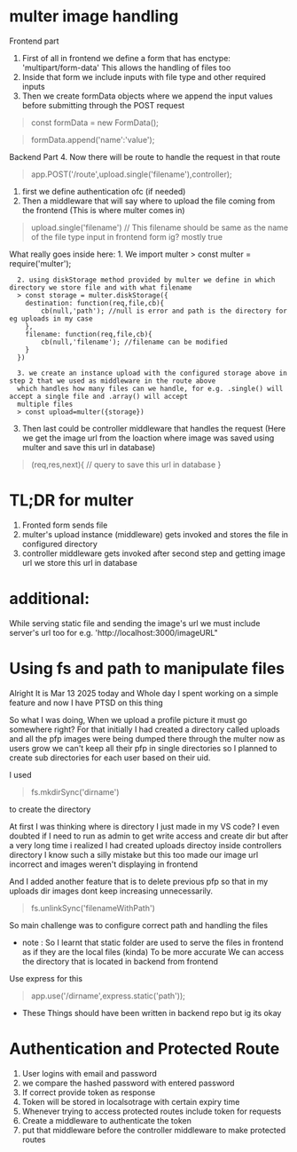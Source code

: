 # multer image handling
Frontend part
1. First of all in frontend we define a form that has enctype: 'multipart/form-data' 
This allows the handling of files too
2. Inside that form we include inputs with file type and other required inputs
3. Then we create formData objects where we append the input values before submitting through the POST request
> const formData = new FormData();

> formData.append('name':'value');

Backend Part
4. Now there will be route to handle the request
   in that route 
   > app.POST('/route',upload.single('filename'),controller);

   1. first we define authentication ofc (if needed)
   2. Then a middleware that will say where to upload the file coming from the frontend
   (This is where multer comes in)
   > upload.single('filename') // This filename should be same as the name of the file type input in frontend form ig? mostly true
   
   What really goes inside here:
      1. We import multer 
      > const multer = require('multer');
      
      2. using diskStorage method provided by multer we define in which directory we store file and with what filename
      > const storage = multer.diskStorage({
        destination: function(req,file,cb){
            cb(null,'path'); //null is error and path is the directory for eg uploads in my case
        },
        filename: function(req,file,cb){
            cb(null,'filename'); //filename can be modified
        }
      })

      3. we create an instance upload with the configured storage above in step 2 that we used as middleware in the route above
      which handles how many files can we handle, for e.g. .single() will accept a single file and .array() will accept 
      multiple files 
      > const upload=multer({storage})
    


   3. Then last could be controller middleware that handles the request
   (Here we get the image url from the loaction where image was saved using multer and save this url in database)
   > (req,res,next){
          // query to save this url in database
   }

   # TL;DR for multer
   1. Fronted form sends file 
   2. multer's upload instance (middleware) gets invoked and stores the file in configured directory
   3. controller middleware gets invoked after second step and getting image url we store this url in database

# additional:
While serving static file and sending the image's url we must include server's url too for e.g. 'http://localhost:3000/imageURL" 


# Using fs and path to manipulate files
Alright It is Mar 13 2025 today and Whole day I spent working on a simple feature and now I have PTSD on this thing

So what I was doing, When we upload a profile picture it must go somewhere right? For that initially I had created a directory called uploads and all the pfp images were being dumped there through the multer now as users grow we can't keep all their pfp in single directories so I planned to create sub directories for each user based on their uid.

I used 

> fs.mkdirSync('dirname') 

to create the directory

At first I was thinking where is directory I just made in my VS code? I even doubted if I need to run as admin to get write access and create dir but after a very long time i realized I had created uploads directoy inside controllers directory I know such a silly mistake but this too made our image url incorrect and images weren't displaying in frontend 

And I added another feature that is to delete previous pfp so that in my uploads dir images dont keep increasing unnecessarily. 

> fs.unlinkSync('filenameWithPath')

So main challenge was to configure correct path and handling the files

* note : So I learnt that static folder are used to serve the files in frontend as if they are the local files (kinda)
To be more accurate We can access the directory that is located in backend from frontend 

Use express for this

> app.use('/dirname',express.static('path'));

* These Things should have been written in backend repo but ig its okay

# Authentication and Protected Route
1. User logins with email and password 
2. we compare the hashed password with entered password
3. If correct provide token as response 
4. Token will be stored in localsotrage with certain expiry time
5. Whenever trying to access protected routes include token for requests
6. Create a middleware to authenticate the token 
7. put that middleware before the controller middleware to make protected routes

